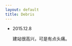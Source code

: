 ```yaml
---
layout: default
title: Debris
---
```

<div class="well">
<ul>
<li><p>2015.12.8</p>
<p>
建站很高兴，可是有点头痛。
</p>
</ul>
</div>